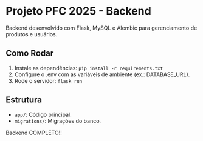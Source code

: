 # Projeto PFC 2025 - Backend
Backend desenvolvido com Flask, MySQL e Alembic para gerenciamento de produtos e usuários.

## Como Rodar
1. Instale as dependências: `pip install -r requirements.txt`
2. Configure o .env com as variáveis de ambiente (ex.: DATABASE_URL).
3. Rode o servidor: `flask run`

## Estrutura
- `app/`: Código principal.
- `migrations/`: Migrações do banco.

Backend COMPLETO!!
